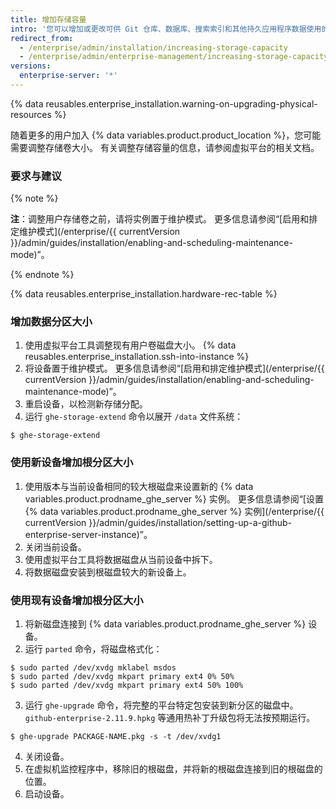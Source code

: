 ```yaml
---
title: 增加存储容量
intro: '您可以增加或更改可供 Git 仓库、数据库、搜索索引和其他持久应用程序数据使用的存储容量。'
redirect_from:
  - /enterprise/admin/installation/increasing-storage-capacity
  - /enterprise/admin/enterprise-management/increasing-storage-capacity
versions:
  enterprise-server: '*'
---
```


{% data reusables.enterprise_installation.warning-on-upgrading-physical-resources %}

随着更多的用户加入 {% data variables.product.product_location %}，您可能需要调整存储卷大小。 有关调整存储容量的信息，请参阅虚拟平台的相关文档。

### 要求与建议

{% note %}

**注**：调整用户存储卷之前，请将实例置于维护模式。 更多信息请参阅“[启用和排定维护模式](/enterprise/{{ currentVersion }}/admin/guides/installation/enabling-and-scheduling-maintenance-mode)”。

{% endnote %}

{% data reusables.enterprise_installation.hardware-rec-table %}

### 增加数据分区大小

1. 使用虚拟平台工具调整现有用户卷磁盘大小。
{% data reusables.enterprise_installation.ssh-into-instance %}
3. 将设备置于维护模式。 更多信息请参阅“[启用和排定维护模式](/enterprise/{{ currentVersion }}/admin/guides/installation/enabling-and-scheduling-maintenance-mode)”。
4. 重启设备，以检测新存储分配。
5. 运行 `ghe-storage-extend` 命令以展开 `/data` 文件系统：
  ```shell
  $ ghe-storage-extend
  ```

### 使用新设备增加根分区大小

1. 使用版本与当前设备相同的较大根磁盘来设置新的 {% data variables.product.prodname_ghe_server %} 实例。 更多信息请参阅“[设置 {% data variables.product.prodname_ghe_server %} 实例](/enterprise/{{ currentVersion }}/admin/guides/installation/setting-up-a-github-enterprise-server-instance)”。
2. 关闭当前设备。
3. 使用虚拟平台工具将数据磁盘从当前设备中拆下。
4. 将数据磁盘安装到根磁盘较大的新设备上。

### 使用现有设备增加根分区大小

1. 将新磁盘连接到 {% data variables.product.prodname_ghe_server %} 设备。
2. 运行 `parted` 命令，将磁盘格式化：
  ```shell
  $ sudo parted /dev/xvdg mklabel msdos
  $ sudo parted /dev/xvdg mkpart primary ext4 0% 50%
  $ sudo parted /dev/xvdg mkpart primary ext4 50% 100%
  ```
3. 运行 `ghe-upgrade` 命令，将完整的平台特定包安装到新分区的磁盘中。 `github-enterprise-2.11.9.hpkg` 等通用热补丁升级包将无法按预期运行。
  ```shell
  $ ghe-upgrade PACKAGE-NAME.pkg -s -t /dev/xvdg1
  ```
4. 关闭设备。
5. 在虚拟机监控程序中，移除旧的根磁盘，并将新的根磁盘连接到旧的根磁盘的位置。
6. 启动设备。
